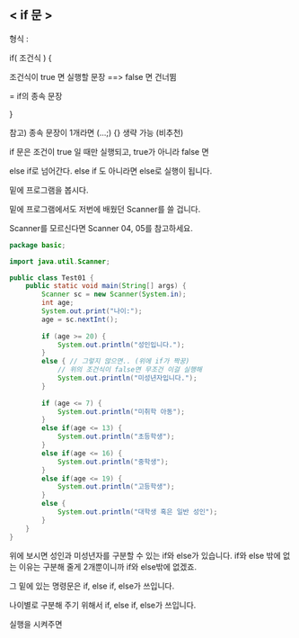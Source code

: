 ## < if 문 >

형식 :

if( 조건식 ) {

조건식이 true 면 실행할 문장 ==> false 면 건너뜀

= if의 종속 문장

}

참고) 종속 문장이 1개라면 (...;) {} 생략 가능 (비추천)

if 문은 조건이 true 일 때만 실행되고, true가 아니라 false 면

else if로 넘어간다. else if 도 아니라면 else로 실행이 됩니다.

밑에 프로그램을 봅시다.

밑에 프로그램에서도 저번에 배웠던 Scanner를 쓸 겁니다.

Scanner를 모르신다면 Scanner 04, 05를 참고하세요.


```java
package basic;

import java.util.Scanner;

public class Test01 {
	public static void main(String[] args) {
		Scanner sc = new Scanner(System.in); 
		int age;
		System.out.print("나이:");
		age = sc.nextInt();
		
		if (age >= 20) {
			System.out.println("성인입니다.");
		} 
		else { // 그렇지 않으면.. (위에 if가 짝꿍)
			// 위의 조건식이 false면 무조건 이걸 실행해
			System.out.println("미성년자입니다.");
		}
		
		if (age <= 7) {
			System.out.println("미취학 아동");
		} 
		else if(age <= 13) {
			System.out.println("초등학생");
		}
		else if(age <= 16) {
			System.out.println("중학생");
		}
		else if(age <= 19) {
			System.out.println("고등학생");
		} 
		else {
			System.out.println("대학생 혹은 일반 성인");
		}
	}
}
```

위에 보시면 성인과 미성년자를 구분할 수 있는 if와 else가 있습니다. if와 else 밖에 없는 이유는 구분해 줄게 2개뿐이니까 if와 else밖에 없겠죠.

그 밑에 있는 명령문은 if, else if, else가 쓰입니다.

나이별로 구분해 주기 위해서 if, else if, else가 쓰입니다.

실행을 시켜주면
